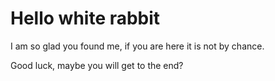 # Hello white rabbit

I am so glad you found me, if you are here it is not by chance.

Good luck, maybe you will get to the end?